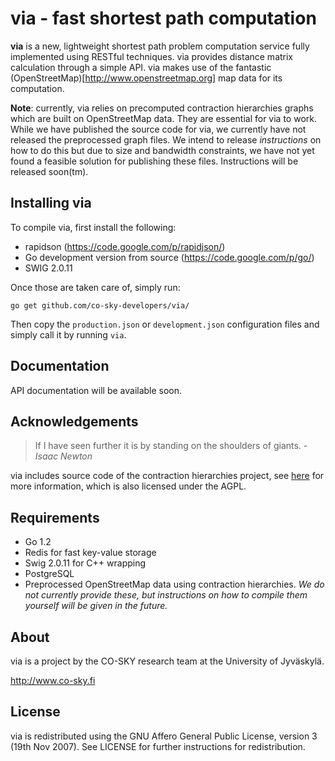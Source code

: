 via - fast shortest path computation
====================================

**via** is a new, lightweight shortest path problem computation service fully implemented using RESTful techniques. via provides distance matrix calculation through a simple API. via makes use of the fantastic (OpenStreetMap)[http://www.openstreetmap.org] map data for its computation.

**Note**: currently, via relies on precomputed contraction hierarchies graphs which are built on OpenStreetMap data. They are essential for via to work.  While we have published the source code for via, we currently have not released the preprocessed graph files. We intend to release *instructions* on how to do this but due to size and bandwidth constraints, we have not yet found a feasible solution for publishing these files. Instructions will be released soon(tm).

Installing via
--------------

To compile via, first install the following:

  * rapidson (https://code.google.com/p/rapidjson/)
  * Go development version from source (https://code.google.com/p/go/)
  * SWIG 2.0.11

Once those are taken care of, simply run:

    go get github.com/co-sky-developers/via/

Then copy the ``production.json`` or ``development.json`` configuration files and simply call it by running ``via``.

Documentation
-------------

API documentation will be available soon.

Acknowledgements
----------------

> If I have seen further it is by standing on the shoulders of giants.
>   *- Isaac Newton*

via includes source code of the contraction hierarchies project, see [here](http://algo2.iti.kit.edu/routeplanning.php) for more information, which is also licensed under the AGPL.

Requirements
------------

* Go 1.2 
* Redis for fast key-value storage
* Swig 2.0.11 for C++ wrapping
* PostgreSQL 
* Preprocessed OpenStreetMap data using contraction hierarchies. *We do not currently provide these, but instructions on how to compile them yourself will be given in the future.*

About
-----

via is a project by the CO-SKY research team at the University of Jyväskylä. 

http://www.co-sky.fi

License
-------

via is redistributed using the GNU Affero General Public License, version 3 (19th Nov 2007). See LICENSE for further instructions for redistribution.
